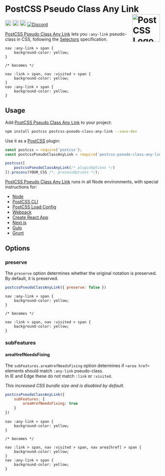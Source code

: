 # PostCSS Pseudo Class Any Link [<img src="https://postcss.github.io/postcss/logo.svg" alt="PostCSS Logo" width="90" height="90" align="right">][PostCSS]

[<img alt="npm version" src="https://img.shields.io/npm/v/postcss-pseudo-class-any-link.svg" height="20">][npm-url] [<img alt="CSS Standard Status" src="https://cssdb.org/images/badges/any-link-pseudo-class.svg" height="20">][css-url] [<img alt="Build Status" src="https://github.com/csstools/postcss-plugins/workflows/test/badge.svg" height="20">][cli-url] [<img alt="Discord" src="https://shields.io/badge/Discord-5865F2?logo=discord&logoColor=white">][discord]

[PostCSS Pseudo Class Any Link] lets you `:any-link` pseudo-class in CSS,
following the [Selectors] specification.

```pcss
nav :any-link > span {
	background-color: yellow;
}

/* becomes */

nav :link > span, nav :visited > span {
	background-color: yellow;
}
nav :any-link > span {
	background-color: yellow;
}
```

## Usage

Add [PostCSS Pseudo Class Any Link] to your project:

```bash
npm install postcss postcss-pseudo-class-any-link --save-dev
```

Use it as a [PostCSS] plugin:

```js
const postcss = require('postcss');
const postcssPseudoClassAnyLink = require('postcss-pseudo-class-any-link');

postcss([
	postcssPseudoClassAnyLink(/* pluginOptions */)
]).process(YOUR_CSS /*, processOptions */);
```

[PostCSS Pseudo Class Any Link] runs in all Node environments, with special
instructions for:

- [Node](INSTALL.md#node)
- [PostCSS CLI](INSTALL.md#postcss-cli)
- [PostCSS Load Config](INSTALL.md#postcss-load-config)
- [Webpack](INSTALL.md#webpack)
- [Create React App](INSTALL.md#create-react-app)
- [Next.js](INSTALL.md#nextjs)
- [Gulp](INSTALL.md#gulp)
- [Grunt](INSTALL.md#grunt)

## Options

### preserve

The `preserve` option determines whether the original notation
is preserved. By default, it is preserved.

```js
postcssPseudoClassAnyLink({ preserve: false })
```

```pcss
nav :any-link > span {
	background-color: yellow;
}

/* becomes */

nav :link > span, nav :visited > span {
	background-color: yellow;
}
```

### subFeatures

#### areaHrefNeedsFixing

The `subFeatures.areaHrefNeedsFixing` option determines if `<area href>` elements should match `:any-link` pseudo-class.<br>
In IE and Edge these do not match `:link` or `:visited`.

_This increased CSS bundle size and is disabled by default._

```js
postcssPseudoClassAnyLink({
	subFeatures: {
		areaHrefNeedsFixing: true
	}
})
```

```pcss
nav :any-link > span {
	background-color: yellow;
}

/* becomes */

nav :link > span, nav :visited > span, nav area[href] > span {
	background-color: yellow;
}
nav :any-link > span {
	background-color: yellow;
}
```

[cli-url]: https://github.com/csstools/postcss-plugins/actions/workflows/test.yml?query=workflow/test
[css-url]: https://cssdb.org/#any-link-pseudo-class
[discord]: https://discord.gg/bUadyRwkJS
[npm-url]: https://www.npmjs.com/package/postcss-pseudo-class-any-link

[PostCSS]: https://github.com/postcss/postcss
[PostCSS Pseudo Class Any Link]: https://github.com/csstools/postcss-plugins/tree/main/plugins/postcss-pseudo-class-any-link
[Selectors]: https://www.w3.org/TR/selectors-4/#the-any-link-pseudo
